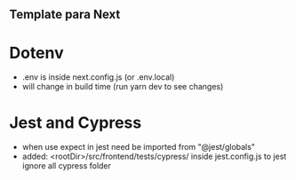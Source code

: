 ## Template para Next

# Dotenv
  * .env is inside next.config.js (or .env.local)
  * will change in build time (run yarn dev to see changes)

# Jest and Cypress
  * when use expect in jest need be imported from "@jest/globals"
  * added: \<rootDir>/src/frontend/tests/cypress/ inside jest.config.js to jest ignore all cypress folder 
